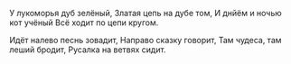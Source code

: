 
У лукоморья дуб зелёный,
Златая цепь на дубе том,
И днйём и ночью кот учёный 
Всё ходит по цепи кругом.

Идёт налево песнь зовадит,
Направо сказку говорит,
Там чудеса, там леший бродит,
Русалка на ветвях сидит.